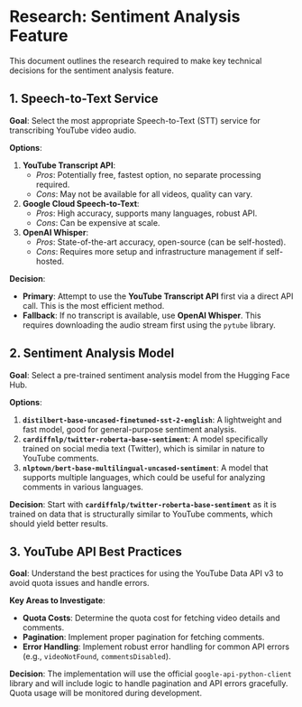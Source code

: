# Research: Sentiment Analysis Feature

This document outlines the research required to make key technical decisions for the sentiment analysis feature.

## 1. Speech-to-Text Service

**Goal**: Select the most appropriate Speech-to-Text (STT) service for transcribing YouTube video audio.

**Options**:
1.  **YouTube Transcript API**: 
    - *Pros*: Potentially free, fastest option, no separate processing required.
    - *Cons*: May not be available for all videos, quality can vary.
2.  **Google Cloud Speech-to-Text**:
    - *Pros*: High accuracy, supports many languages, robust API.
    - *Cons*: Can be expensive at scale.
3.  **OpenAI Whisper**:
    - *Pros*: State-of-the-art accuracy, open-source (can be self-hosted).
    - *Cons*: Requires more setup and infrastructure management if self-hosted.

**Decision**: 
- **Primary**: Attempt to use the **YouTube Transcript API** first via a direct API call. This is the most efficient method.
- **Fallback**: If no transcript is available, use **OpenAI Whisper**. This requires downloading the audio stream first using the `pytube` library.

## 2. Sentiment Analysis Model

**Goal**: Select a pre-trained sentiment analysis model from the Hugging Face Hub.

**Options**:
1.  **`distilbert-base-uncased-finetuned-sst-2-english`**: A lightweight and fast model, good for general-purpose sentiment analysis.
2.  **`cardiffnlp/twitter-roberta-base-sentiment`**: A model specifically trained on social media text (Twitter), which is similar in nature to YouTube comments.
3.  **`nlptown/bert-base-multilingual-uncased-sentiment`**: A model that supports multiple languages, which could be useful for analyzing comments in various languages.

**Decision**: Start with **`cardiffnlp/twitter-roberta-base-sentiment`** as it is trained on data that is structurally similar to YouTube comments, which should yield better results.

## 3. YouTube API Best Practices

**Goal**: Understand the best practices for using the YouTube Data API v3 to avoid quota issues and handle errors.

**Key Areas to Investigate**:
- **Quota Costs**: Determine the quota cost for fetching video details and comments.
- **Pagination**: Implement proper pagination for fetching comments.
- **Error Handling**: Implement robust error handling for common API errors (e.g., `videoNotFound`, `commentsDisabled`).

**Decision**: The implementation will use the official `google-api-python-client` library and will include logic to handle pagination and API errors gracefully. Quota usage will be monitored during development.

